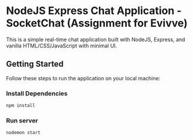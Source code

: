 # NodeJS Express Chat Application - SocketChat (Assignment for Evivve)

This is a simple real-time chat application built with NodeJS, Express, and vanilla HTML/CSS/JavaScript with minimal UI.

## Getting Started

Follow these steps to run the application on your local machine:

### Install Dependencies

```bash
npm install
```

### Run server

```bash
nodemon start
```